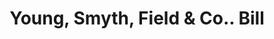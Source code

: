 ---
doi: 10.7916/D8ZS47NK
date_other: '1870'
date_other_textual: 1870-1879
form: printed ephemera
genre:
- Invoices
name:
- Young, Smyth, Field & Co.
object_in_context_url: https://biggert.cul.columbia.edu/items/view/ave_biggert_01458
subject_hierarchical_geographic:
- Philadelphia, Pennsylvania, United States
subject_name:
- Young, Smyth, Field & Co.
title: Young, Smyth, Field & Co.. Bill
sort_title: Young, Smyth, Field & Co.. Bill
call_number: ave_biggert_01458
coordinates:
- 40.00944444444445,-75.13333333333334
pid: ave_biggert_01458
identifiers: ave_biggert_01458
thumbnail: https://derivativo-2.library.columbia.edu/iiif/2/ldpd:344597/full/!256,256/0/native.jpg
permalink: /biggert/ave_biggert_01458/
layout: iiif-image-page
---